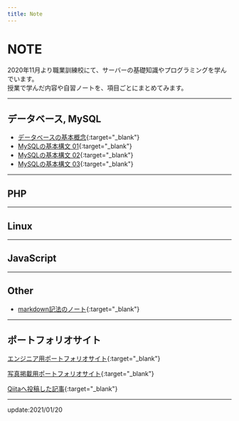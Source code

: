```yaml
---
title: Note
---
```


# NOTE
2020年11月より職業訓練校にて、サーバーの基礎知識やプログラミングを学んでいます。  
授業で学んだ内容や自習ノートを、項目ごとにまとめてみます。  

---

## データベース, MySQL  
* [データベースの基本概念](note/database_01.md){:target="_blank"}  
* [MySQLの基本構文 01](note/mysql_01.md){:target="_blank"}  
* [MySQLの基本構文 02](note/mysql_02.md){:target="_blank"}  
* [MySQLの基本構文 03](note/mysql_03.md){:target="_blank"}  

---

## PHP

---

## Linux  

---

## JavaScript  



---

## Other
* [markdown記法のノート](note/markdown.md){:target="_blank"}  

---  

## ポートフォリオサイト
[エンジニア用ポートフォリオサイト](https://shoheiphoto.github.io/00/portfolio/){:target="_blank"}  

[写真掲載用ポートフォリオサイト](https://shoheiphoto.github.io/00/){:target="_blank"}  

[Qiitaへ投稿した記事](https://qiita.com/suitoupen){:target="_blank"}  

---
update:2021/01/20